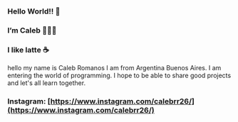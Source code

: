 ### Hello World!! 👋
### I’m Caleb 👨🏽‍💻
### I like latte ☕







hello my name is Caleb Romanos I am from Argentina Buenos Aires. I am entering the world of programming.
I hope to be able to share good projects and let's all learn together.

### Instagram: [https://www.instagram.com/calebrr26/](https://www.instagram.com/calebrr26/)

<!--
**CalebRRo/CalebRRo** is a ✨ _special_ ✨ repository because its `README.md` (this file) appears on your GitHub profile.

Here are some ideas to get you started:

- 🔭 I’m currently working on ...
- 🌱 I’m currently learning ...
- 👯 I’m looking to collaborate on ...
- 🤔 I’m looking for help with ...
- 💬 Ask me about ...
- 📫 How to reach me: ...
- 😄 Pronouns: ...
- ⚡ Fun fact: ...
-->
